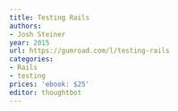 ```yaml
---
title: Testing Rails
authors:
- Josh Steiner
year: 2015
url: https://gumroad.com/l/testing-rails
categories:
- Rails
- testing
prices: 'ebook: $25'
editor: thoughtbot
---
```

